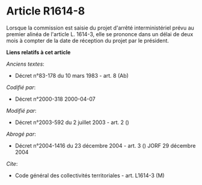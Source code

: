 # Article R1614-8

Lorsque la commission est saisie du projet d'arrêté interministériel prévu au premier alinéa de l'article L. 1614-3, elle se
prononce dans un délai de deux mois à compter de la date de réception du projet par le président.

**Liens relatifs à cet article**

_Anciens textes_:

  - Décret n°83-178 du 10 mars 1983 - art. 8 (Ab)

_Codifié par_:

  - Décret n°2000-318 2000-04-07

_Modifié par_:

  - Décret n°2003-592 du 2 juillet 2003 - art. 2 ()

_Abrogé par_:

  - Décret n°2004-1416 du 23 décembre 2004 - art. 3 () JORF 29 décembre 2004

_Cite_:

  - Code général des collectivités territoriales - art. L1614-3 (M)
